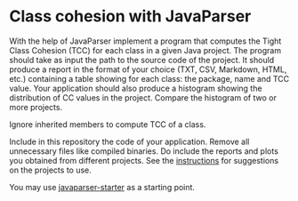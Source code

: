 # Class cohesion with JavaParser

With the help of JavaParser implement a program that computes the Tight Class Cohesion (TCC) for each class in a given Java project. The program should take as input the path to the source code of the project. It should produce a report in the format of your choice (TXT, CSV, Markdown, HTML, etc.) containing a table showing for each class: the package, name and TCC value. 
Your application should also produce a histogram showing the distribution of CC values in the project. Compare the histogram of two or more projects.

Ignore inherited members to compute TCC of a class.

Include in this repository the code of your application. Remove all unnecessary files like compiled binaries. Do include the reports and plots you obtained from different projects. See the [instructions](/README.md) for suggestions on the projects to use.

You may use [javaparser-starter](/javaparser-starter) as a starting point.
